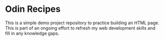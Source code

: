 # Odin Recipes
This is a simple demo project repository to practice building an HTML page. This is part of an ongoing effort to refresh my web development skills and fill in any knowledge gaps. 